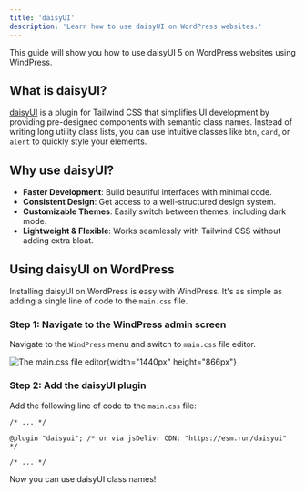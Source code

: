 ```yaml
---
title: 'daisyUI'
description: 'Learn how to use daisyUI on WordPress websites.'
---
```


This guide will show you how to use daisyUI 5 on WordPress websites using WindPress.

## What is daisyUI?

[daisyUI](https://daisyui.com/) is a plugin for Tailwind CSS that simplifies UI development by providing pre-designed components with semantic class names. Instead of writing long utility class lists, you can use intuitive classes like `btn`, `card`, or `alert` to quickly style your elements.

## Why use daisyUI?

- **Faster Development**: Build beautiful interfaces with minimal code.
- **Consistent Design**: Get access to a well-structured design system.
- **Customizable Themes**: Easily switch between themes, including dark mode.
- **Lightweight & Flexible**: Works seamlessly with Tailwind CSS without adding extra bloat.

## Using daisyUI on WordPress

Installing daisyUI on WordPress is easy with WindPress. It's as simple as adding a single line of code to the `main.css` file.

### Step 1: Navigate to the WindPress admin screen

Navigate to the `WindPress` menu and switch to `main.css` file editor.

![The `main.css` file editor](/img/content/docs/guide/configuration/tw-4/file-main-css/screenshot-1.png){width="1440px" height="866px"}

### Step 2: Add the daisyUI plugin

Add the following line of code to the `main.css` file:

```postcss [main.css]
/* ... */

@plugin "daisyui"; /* or via jsDelivr CDN: "https://esm.run/daisyui" */

/* ... */
```

Now you can use daisyUI class names!